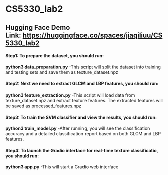 # CS5330_lab2

## Hugging Face Demo Link: https://huggingface.co/spaces/jiaqiliuu/CS5330_lab2

#### Step1: To prepare the dataset, you should run:
**python3 data_preparation.py**
-This script will split the dataset into training and testing sets and save them as texture_dataset.npz

#### Step2: Next we need to extract GLCM and LBP features, you should run:
**python3 feature_extraction.py**
-This script will load data from texture_dataset.npz and extract texture features. The extracted features will be saved as processed_features.npz

#### Step3: To train the SVM classifier and view the results, you should run:
**python3 train_model.py**
-After running, you will see the classification accuracy and a detailed classification report based on both GLCM and LBP features.

#### Step4: To launch the Gradio interface for real-time texture classificatio, you should run:
**python3 app.py**
-This will start a Gradio web interface
